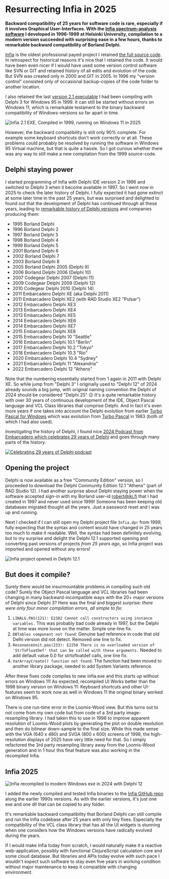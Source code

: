# Resurrecting Infia in 2025

**Backward compatibility of 25 years for software code is rare, especially if it involves Graphical User-Interfaces. With the [Infia spectrum-analysis software](/post/creating-the-infia-spectrum-analysis-software-in-1996-1998) I developed in 1996-1999 at Helsinki University, compilation to a modern version succeeded with surprising ease in a few hours, thanks to remarkable backward compatibility of Borland Delphi.**

[Infia](/post/creating-the-infia-spectrum-analysis-software-in-1996-1998) is the oldest professional payed project I retained [the full source code](https://github.com/rbrother/Infia). In retrospect for historical reasons it's nice that I retained the code. It would have been even nicer if I would have used some version control software like SVN or GIT and retained history of all edits and evolution of the code. But SVN was created only in 2000 and GIT in 2005. In 1996 my "version control" consisted only of occasional backup-copies of the code folder to another location.

I also retained the last [version 2.1 executable](https://github.com/rbrother/Infia/tree/master/Binaries%201999-12-01%20-%20Version%202.1) I had been compiling with Delphi 3 for Windows 95 in 1999. It can still be started without errors on Windows 11, which is remarkable testament to the binary backward compatibility of Windows-versions so far apart in time.

![Infia 2.1 EXE, Compiled in 1999, running on Windows 11 in 2025](https://raw.githubusercontent.com/rbrother/articles/refs/heads/main/resurrect-infia-2025/infia21.png)

However, the backward compatibility is still only 90% complete. For example some keyboard shortcuts don't work correctly or at all. These problems could probably be resolved by running the software in Windows 95 Virtual machine, but that is quite a hassle. So I got curious whether there was any way to still make a new compilation from the 1999 source-code.

## Delphi staying power

I started programming of Infia with Delphi IDE version 2 in 1996 and switched to Delphi 3 when it become available in 1997. So I went now in 2025 to check the later history of Delphi. I fully expected it had gone extinct at some later time in the past 25 years, but was surprised and delighted to found out that the development of Delphi has continued through all these years, leading to [remarkable history of Delphi versions](https://en.wikipedia.org/wiki/History_of_Delphi_(software)) and companies producing them:

* 1995 Borland Delphi
* 1996 Borland Delphi 2
* 1997 Borland Delphi 3
* 1998 Borland Delphi 4
* 1999 Borland Delphi 5
* 2001 Borland Delphi 6
* 2002 Borland Delphi 7
* 2003 Borland Delphi 8
* 2005 Borland Delphi 2005 (Delphi 9)
* 2006 Borland Delphi 2006 (Delphi 10)
* 2007 Codegear Delphi 2007 (Delphi 11)
* 2009 Codegear Delphi 2009 (Delphi 12)
* 2010 Codegear Delphi 2010 (Delphi 14)
* 2011 Embarcadero Delphi XE (aka Delphi 2011)
* 2011 Embarcadero Delphi XE2 (with RAD Studio XE2 "Pulsar")
* 2012 Embarcadero Delphi XE3
* 2013 Embarcadero Delphi XE4
* 2013 Embarcadero Delphi XE5
* 2014 Embarcadero Delphi XE6
* 2014 Embarcadero Delphi XE7
* 2015 Embarcadero Delphi XE8
* 2015 Embarcadero Delphi 10 "Seattle"
* 2016 Embarcadero Delphi 10.1 "Berlin"
* 2017 Embarcadero Delphi 10.2 "Tokyo"
* 2018 Embarcadero Delphi 10.3 "Rio"
* 2020 Embarcadero Delphi 10.4 "Sydney"
* 2021 Embarcadero Delphi 11 "Alexandria"
* 2022 Embarcadero Delphi 12 "Athens"

Note that the numbering essentially started from 1 again in 2011 with Delphi XE. So while jump from "Delphi 3" I originally used to "Delphi 12" of 2024 already sounds a big jump, with original naming convention the Delphi of 2024 should be considered "Delphi 25" 😉 It's a quite remarkable history with over 30 years of continuous development of the IDE, Object Pascal language and VCL Class libraries that comprise Delphi. And in fact it's even more years if one takes into account the Delphi evolution from earlier [Turbo Pascal for Windows](https://en.wikipedia.org/wiki/Turbo_Pascal#Turbo_Pascal_for_Windows) which was evolution from [Turbo Pascal](https://en.wikipedia.org/wiki/Turbo_Pascal) in 1983 (both of which I had also used).

Investigating the history of Delphi, I found nice [2024 Podcast from Embarcadero which celebrates 29 years of Delphi](https://www.youtube.com/watch?v=n68luA9X_KU) and goes through many parts of the history.

[![Celebrating 29 years of Delphi podcast](https://raw.githubusercontent.com/rbrother/articles/refs/heads/main/resurrect-infia-2025/delphi29.jpg)](https://www.youtube.com/watch?v=n68luA9X_KU)

## Opening the project

Delphi is now available as a free "Community Edition" version, so I proceeded to download the Delphi Community Edition 12.1 "Athens" (part of RAD Studio 12). I had another surprise about Delphi staying power when the software accepted sign-in with my Borland user-id [robert@iki.fi](mailto:robert@iki.fi) that I had created in 1997 and never used since 1999! Someone has been keeping old databases migrated thought all the years. Just a password reset and I was up and running.

Next I checked if I can still open my Delphi project file `Infia.dpr` from 1999, fully expecting that the syntax and content would have changed in 25 years too much to make it readable. Well, the syntax had been definitely evolving, but to my surprise and delight the Delphi 12.1 supported opening and converting past versions of projects *from 25 years ago*, so Infia project was imported and opened without any errors!

![Infia project opened in Delphi 12.1](https://raw.githubusercontent.com/rbrother/articles/refs/heads/main/resurrect-infia-2025/delphi12.png)

## But does it compile?

Surely there would be insurmountable problems in compiling such old code? Surely the Object Pascal language and VCL libraries had been changing in many backward-incompatible ways with the 20+ major versions of Delphi since Delphi 3? Here was the final and biggest surprise: *there were only four minor compilation errors, all simple to fix*:

1. `LINALG.PAS(121): E2382 Cannot call constructors using instance variables.` This was probably bad code already in 1997, but the Delphi at time was more loose on the matter. Simple one-line fix.
1. `DBTables component not found`: Genuine bad reference in code that old Delhi version did not detect. Removed one line to fix.
1. `ResonanceUnit.pas(233): E2250 There is no overloaded version of 'StrToFloatDef' that can be called with these arguments.` Needed to add default value 0.0 for strtofloatdef calls, one line fix.
1. `VarArrayCreate() function not found`. The function had been moved to another library package, needed to add System.Variants reference.

After these fixes code compiles to new infia.exe and this starts up without errors on Windows 11! As expected, recompiled UI Works better than the 1998 binary version on Windows 11: Keyboard shortcuts and other UI-features seem to work now as well in Windows 11 the original binary worked on Windows 95.

There is one run-time error in the Loomis-Wood view. But this turns out to not come from my own code but from code of a 3rd party image-resampling library. I had taken this to use in 1998 to improve apparent resolution of Loomis-Wood plots by generating the plot on double resolution and then do bilinear down-sample to the final size. While this made sense with the VGA (640 x 480) and SVGA (800 x 600) screens of 1998, the high-resolution displays of 2025 have very little need for that. So I simply refactored the 3rd party resampling library away from the Loomis-Wood generation and in 1 hour this final feature was also working in the recompiled Infia.

## Infia 2025

![Infia recompiled to modern Windows exe in 2024 with Delphi 12](https://raw.githubusercontent.com/rbrother/articles/refs/heads/main/resurrect-infia-2025/infia-2024.png)

I added the newly compiled and tested Infia binaries to the [Infia GitHub repo](https://github.com/rbrother/Infia/tree/master/Binaries%202024-11-21%20-%20Version%202.2) along the earlier 1990s versions. As with the earlier versions, it's just one exe and one dll that can be copied to any folder.

It's remarkable backward compatibility that Borland Delphi can still compile and run the Infia codebase after 25 years with only tiny fixes. Especially the compatibility of the VCL class library that has all the UI widgets is stunning when one considers how the Windows versions have radically evolved during the years.

If I would make Infia today from scratch, I would naturally make it a reactive web-application, possibly with functional ClojureScript calculation core and some cloud database. But libraries and APIs today evolve with such pace I wouldn't expect such software to stay even five years in working condition without major maintenance to keep it compatible with changing environment.
